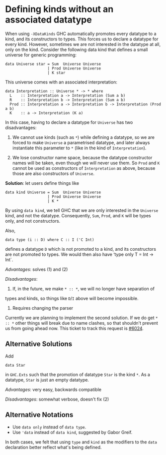 # Defining kinds without an associated datatype


When using `-XDataKinds` GHC automatically promotes every datatype to a kind, and its constructors to
types. This forces us to declare a datatype for every kind. However, sometimes we are not interested
in the datatype at all, only on the kind. Consider the following data kind that defines a small
universe for generic programming:

```wiki
data Universe star = Sum  Universe Universe
                   | Prod Universe Universe
                   | K star
```


This universe comes with an associated interpretation:

```wiki
data Interpretation :: Universe * -> * where
  L    :: Interpretation a -> Interpretation (Sum a b)
  R    :: Interpretation b -> Interpretation (Sum a b)
  Prod :: Interpretation a -> Interpretation b -> Interpretation (Prod a b)
  K    :: a -> Interpretation (K a)
```


In this case, having to declare a datatype for `Universe` has two disadvantages:

1. We cannot use kinds (such as `*`) while defining a datatype, so we are forced to make `Universe` a parametrised datatype, and later always instantiate this parameter to `*` (like in the kind of `Interpretation`).

1. We lose constructor name space, because the datatype constructor names will be taken, even though we will never use them. So `Prod` and `K` cannot be used as constructors of `Interpretation` as above, because those are also constructors of `Universe`.

**Solution**: let users define things like

```wiki
data kind Universe = Sum  Universe Universe
                   | Prod Universe Universe
                   | K *
```


By using `data kind`, we tell GHC that we are only interested in the `Universe` kind, and not the datatype.
Consequently, `Sum`, `Prod`, and `K` will be types only, and not constructors.


Also,

```wiki
data type (i :: D) where C :: I ('C Int)
```


defines a datatype `D` which is not promoted to a kind, and its constructors
are not promoted to types. We would then also have ‘type only T = Int -\> Int\`.

*Advantages*: solves (1) and (2)

*Disadvantages*:

1. If, in the future, we make `* :: *`, we will no longer have separation of


types and kinds, so things like `D`/`I` above will become impossible.

1. Requires changing the parser


Currently we are planning to implement the second solution. If we do get `* :: *` other things will break due to name clashes, so that shouldn't prevent us from going ahead now. This ticket to track this request is [\#6024](https://gitlab.haskell.org//ghc/ghc/issues/6024).

## Alternative Solutions


Add

```wiki
data Star
```


in `GHC.Exts` such that the promotion of datatype `Star` is the kind `*`. As a
datatype, `Star` is just an empty datatype.

*Advantages*: very easy, backwards compatible

*Disadvantages*: somewhat verbose, doesn't fix (2)

## Alternative Notations

- Use `data only` instead of `data type`.
- Use `'data` instead of `data kind`, suggested by Gabor Greif.


In both cases, we felt that using `type` and `kind` as the modifiers to the `data` declaration better reflect what's being defined.
